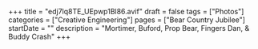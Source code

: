 +++
title = "edj7lq8TE_UEpwp1Bl86.avif"
draft = false
tags = ["Photos"]
categories = ["Creative Engineering"]
pages = ["Bear Country Jubilee"]
startDate = ""
description = "Mortimer, Buford, Prop Bear, Fingers Dan, & Buddy Crash"
+++
